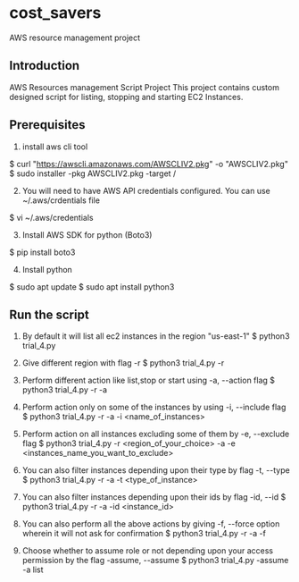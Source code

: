 # cost_savers
AWS resource management project

## Introduction 
AWS Resources management Script Project 
This project contains custom designed script for listing, stopping and starting EC2 Instances.  

## Prerequisites
1. install aws cli tool

$ curl "https://awscli.amazonaws.com/AWSCLIV2.pkg" -o "AWSCLIV2.pkg"
$ sudo installer -pkg AWSCLIV2.pkg -target /

2. You will need to have AWS API credentials configured. You can use ~/.aws/crdentials file 

$ vi ~/.aws/credentials

3. Install AWS SDK for python (Boto3)

$ pip install boto3

4. Install python 

$ sudo apt update
$ sudo apt install python3

## Run the script

1. By default it will list all ec2 instances in the region "us-east-1"
$ python3 trial_4.py 

2. Give different region with flag -r 
$ python3 trial_4.py -r <region>

3. Perform different action like list,stop or start using -a, --action flag 
$ python3 trial_4.py -r <region> -a <action>

4. Perform action only on some of the instances by using -i, --include flag
$ python3 trial_4.py -r <region> -a <action> -i <name_of_instances>

5. Perform action on all instances excluding some of them by -e, --exclude flag 
$ python3 trial_4.py -r <region_of_your_choice> -a <action> -e <instances_name_you_want_to_exclude>

6. You can also filter instances depending upon their type by flag -t, --type
$ python3 trial_4.py -r <region> -a <action> -t <type_of_instance>

7. You can also filter instances depending upon their ids by flag -id, --id
$ python3 trial_4.py -r <region> -a <action> -id <instance_id> 

8. You can also perform all the above actions by giving -f, --force option wherein it will not ask for confirmation
$ python3 trial_4.py -r <region> -a <action> -f 
  
9. Choose whether to assume role or not depending upon your access permission by the flag -assume, --assume
  $ python3 trial_4.py -assume -a list
  


